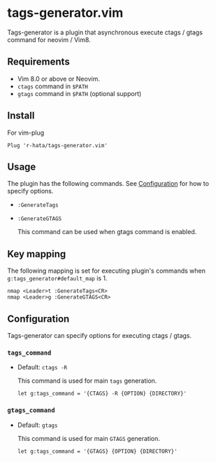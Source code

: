 # tags-generator.vim
Tags-generator is a plugin that asynchronous execute ctags / gtags command for neovim / Vim8.

## Requirements
- Vim 8.0 or above or Neovim.
- `ctags` command in `$PATH`
- `gtags` command in `$PATH` (optional support)

## Install
For vim-plug

```viml
Plug 'r-hata/tags-generator.vim'
```

## Usage
The plugin has the following commands.
See [Configuration](#configuration) for how to specify options.

- `:GenerateTags`
- `:GenerateGTAGS`

    This command can be used when gtags command is enabled.

## Key mapping
The following mapping is set for executing plugin's commands when `g:tags_generator#default_map` is 1.

```viml
nmap <Leader>t :GenerateTags<CR>
nmap <Leader>g :GenerateGTAGS<CR>
```

## Configuration
Tags-generator can specify options for executing ctags / gtags.

### `tags_command`
- Default: `ctags -R`

    This command is used for main `tags` generation.

    ```viml
    let g:tags_command = '{CTAGS} -R {OPTION} {DIRECTORY}'
    ```

### `gtags_command`
- Default: `gtags`

    This command is used for main `GTAGS` generation.

    ```viml
    let g:tags_command = '{GTAGS} {OPTION} {DIRECTORY}'
    ```

